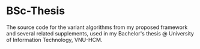 # BSc-Thesis

The source code for the variant algorithms from my proposed framework and several related supplements, used in my Bachelor's thesis @ University of Information Technology, VNU-HCM.
